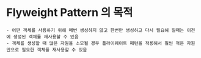 # Flyweight Pattern 의 목적
	- 어떤 객체를 사용하기 위해 매번 생성하지 않고 한번만 생성하고 다시 필요해 질때는 이전에 생성된 객체를 재사용할 수 있음
	- 객체를 생성할 때 많은 자원을 소모될 경우 플라이웨이트 패턴을 적용해서 훨씬 적은 자원만으로 필요한 객체를 재사용할 수 있음